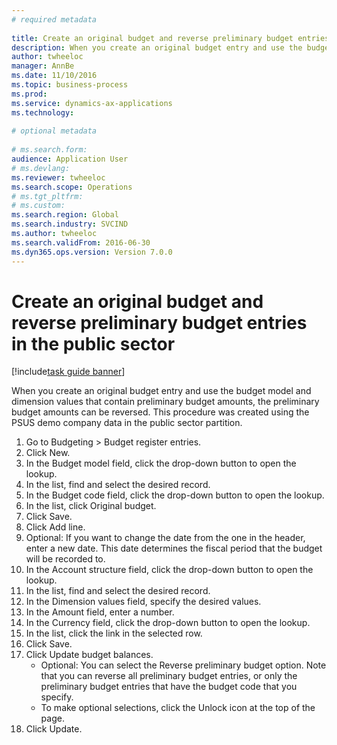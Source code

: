 ```yaml
--- 
# required metadata 
 
title: Create an original budget and reverse preliminary budget entries in the public sector
description: When you create an original budget entry and use the budget model and dimension values that contain preliminary budget amounts, the preliminary budget amounts can be reversed. 
author: twheeloc
manager: AnnBe 
ms.date: 11/10/2016
ms.topic: business-process 
ms.prod:  
ms.service: dynamics-ax-applications 
ms.technology:  
 
# optional metadata 
 
# ms.search.form:   
audience: Application User 
# ms.devlang:  
ms.reviewer: twheeloc
ms.search.scope: Operations 
# ms.tgt_pltfrm:  
# ms.custom:  
ms.search.region: Global
ms.search.industry: SVCIND
ms.author: twheeloc
ms.search.validFrom: 2016-06-30 
ms.dyn365.ops.version: Version 7.0.0 
---
```

# Create an original budget and reverse preliminary budget entries in the public sector

[!include[task guide banner](../../includes/task-guide-banner.md)]

When you create an original budget entry and use the budget model and dimension values that contain preliminary budget amounts, the preliminary budget amounts can be reversed. This procedure was created using the PSUS demo company data in the public sector partition.

1. Go to Budgeting > Budget register entries.
2. Click New.
3. In the Budget model field, click the drop-down button to open the lookup.
4. In the list, find and select the desired record.
5. In the Budget code field, click the drop-down button to open the lookup.
6. In the list, click Original budget.
7. Click Save.
8. Click Add line.
9. Optional: If you want to change the date from the one in the header, enter a new date. This date determines the fiscal period that the budget will be recorded to.
10. In the Account structure field, click the drop-down button to open the lookup.
11. In the list, find and select the desired record.
12. In the Dimension values field, specify the desired values.
13. In the Amount field, enter a number.
14. In the Currency field, click the drop-down button to open the lookup.
15. In the list, click the link in the selected row.
16. Click Save.
17. Click Update budget balances.
    * Optional: You can select the Reverse preliminary budget option. Note that you can reverse all preliminary budget entries, or only the preliminary budget entries that have the budget code that you specify.  
    * To make optional selections, click the Unlock icon at the top of the page.  
18. Click Update.

